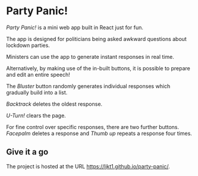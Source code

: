 # Party Panic!

_Party Panic!_ is a mini web app built in React just for fun.

The app is designed for politicians being asked awkward questions about lockdown parties.

Ministers can use the app to generate instant responses in real time.

Alternatively, by making use of the in-built buttons, it is possible to prepare and edit an entire speech!

The _Bluster_ button randomly generates individual responses which gradually build into a list.

_Backtrack_ deletes the oldest response.

_U-Turn!_ clears the page.

For fine control over specific responses, there are two further buttons. _Facepalm_ deletes a response and _Thumb up_ repeats a response four times.

## Give it a go

The project is hosted at the URL https://ljkt1.github.io/party-panic/.
